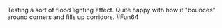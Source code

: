 Testing a sort of flood lighting effect. Quite happy with how it "bounces" around corners and fills up corridors. #Fun64 